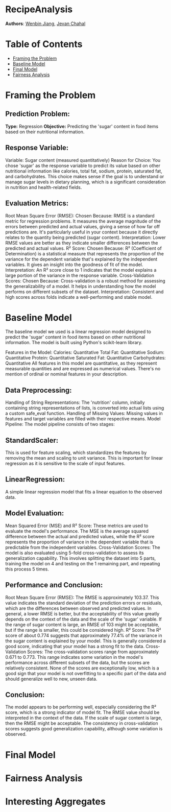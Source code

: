 # RecipeAnalysis
**Authors**: [Wenbin Jiang](https://github.com/Leogeon), [Jevan Chahal](https://github.com/JevanC)

# Table of Contents
- [Framing the Problem](#framingtheproblem)
- [Baseline Model](#baselinemodel)
- [Final Model](#finalmodel)
- [Fairness Analysis](#fairnessanalysis)

# Framing the Problem <a name="framingtheproblem"></a>
## Prediction Problem:
**Type:** Regression
**Objective:** Predicting the 'sugar' content in food items based on their nutritional information.
## Response Variable:
Variable: Sugar content (measured quantitatively)
Reason for Choice: You chose 'sugar' as the response variable to predict its value based on other nutritional information like calories, total fat, sodium, protein, saturated fat, and carbohydrates. This choice makes sense if the goal is to understand or manage sugar levels in dietary planning, which is a significant consideration in nutrition and health-related fields.
## Evaluation Metrics:
Root Mean Square Error (RMSE):
Chosen Because: RMSE is a standard metric for regression problems. It measures the average magnitude of the errors between predicted and actual values, giving a sense of how far off predictions are. It's particularly useful in your context because it directly relates to the quantity being predicted (sugar content).
Interpretation: Lower RMSE values are better as they indicate smaller differences between the predicted and actual values.
R² Score:
Chosen Because: R² (Coefficient of Determination) is a statistical measure that represents the proportion of the variance for the dependent variable that's explained by the independent variables. It gives an insight into the goodness of fit of the model.
Interpretation: An R² score close to 1 indicates that the model explains a large portion of the variance in the response variable.
Cross-Validation Scores:
Chosen Because: Cross-validation is a robust method for assessing the generalizability of a model. It helps in understanding how the model performs on different subsets of the dataset.
Interpretation: Consistent and high scores across folds indicate a well-performing and stable model.

# Baseline Model <a name="baselinemodel"></a>
The baseline model we used is a linear regression model designed to predict the 'sugar' content in food items based on other nutritional information. The model is built using Python's scikit-learn library.

Features in the Model:
Calories: Quantitative
Total Fat: Quantitative
Sodium: Quantitative
Protein: Quantitative
Saturated Fat: Quantitative
Carbohydrates: Quantitative
All features in this model are quantitative, as they represent measurable quantities and are expressed as numerical values. There's no mention of ordinal or nominal features in your description.

## Data Preprocessing:
Handling of String Representations: The 'nutrition' column, initially containing string representations of lists, is converted into actual lists using a custom safe_eval function.
Handling of Missing Values: Missing values in features and target variables are filled with their respective means.
Model Pipeline:
The model pipeline consists of two stages:

## StandardScaler: 
This is used for feature scaling, which standardizes the features by removing the mean and scaling to unit variance. This is important for linear regression as it is sensitive to the scale of input features.

## LinearRegression: 
A simple linear regression model that fits a linear equation to the observed data.
## Model Evaluation:
Mean Squared Error (MSE) and R² Score: These metrics are used to evaluate the model's performance. The MSE is the average squared difference between the actual and predicted values, while the R² score represents the proportion of variance in the dependent variable that is predictable from the independent variables.
Cross-Validation Scores: The model is also evaluated using 5-fold cross-validation to assess its generalization capability. This involves splitting the dataset into 5 parts, training the model on 4 and testing on the 1 remaining part, and repeating this process 5 times.
## Performance and Conclusion:
Root Mean Square Error (RMSE): The RMSE is approximately 103.37. This value indicates the standard deviation of the prediction errors or residuals, which are the differences between observed and predicted values. In general, a lower RMSE is better, but the acceptability of this value greatly depends on the context of the data and the scale of the 'sugar' variable. If the range of sugar content is large, an RMSE of 103 might be acceptable, but if the range is smaller, this could be considered high.
R² Score: The R² score of about 0.774 suggests that approximately 77.4% of the variance in the sugar content is explained by your model. This is generally considered a good score, indicating that your model has a strong fit to the data.
Cross-Validation Scores: The cross-validation scores range from approximately 0.671 to 0.773. This range indicates some variation in the model's performance across different subsets of the data, but the scores are relatively consistent. None of the scores are exceptionally low, which is a good sign that your model is not overfitting to a specific part of the data and should generalize well to new, unseen data.
## Conclusion:
The model appears to be performing well, especially considering the R² score, which is a strong indicator of model fit.
The RMSE value should be interpreted in the context of the data. If the scale of sugar content is large, then the RMSE might be acceptable.
The consistency in cross-validation scores suggests good generalization capability, although some variation is observed.


# Final Model <a name="finalmodel"></a>

# Fairness Analysis <a name="fairnessanalysis"></a>

# Interesting Aggregates <a name="interestingaggregates"></a>

